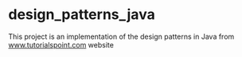 # design_patterns_java
This project is an implementation of the design patterns in Java from www.tutorialspoint.com website
